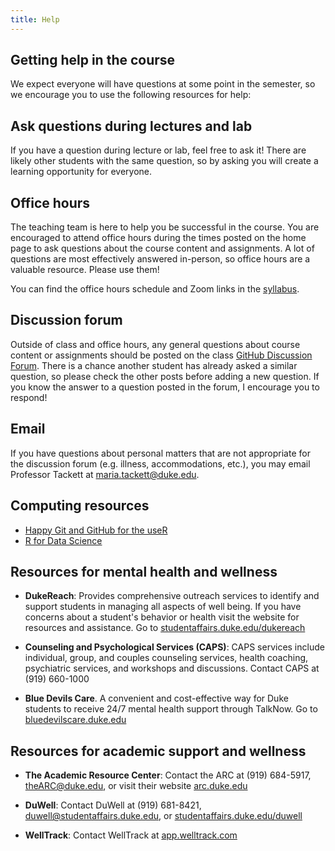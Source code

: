 ```yaml
---
title: Help
---
```


## Getting help in the course

We expect everyone will have questions at some point in the semester, so we encourage you to use the following resources for help: 

## Ask questions during lectures and lab

If you have a question during lecture or lab, feel free to ask it! There are likely other students with the same question, so by asking you will create a learning opportunity for everyone.

## Office hours

The teaching team is here to help you be successful in the course. You are encouraged to attend office hours during the times posted on the home page to ask questions about the course content and assignments. A lot of questions are most effectively answered in-person, so office hours are a valuable resource. Please use them!

You can find the office hours schedule and Zoom links in the [syllabus](/syllabus/#teaching-team--office-hours).

## Discussion forum

Outside of class and office hours, any general questions about course content or assignments should be posted on the class [GitHub Discussion Forum](https://github.com/sta310-sp22/discussion/discussions). There is a chance another student has already asked a similar question, so please check the other posts before adding a new question. If you know the answer to a question posted in the forum, I encourage you to respond! 

## Email 

If you have questions about personal matters that are not appropriate for the discussion forum (e.g. illness, accommodations, etc.), you may email Professor Tackett at [maria.tackett@duke.edu](mailto:maria.tackett@duke.edu). 


## Computing resources

- [Happy Git and GitHub for the useR](https://happygitwithr.com/)
- [R for Data Science](https://r4ds.had.co.nz/)

## Resources for mental health and wellness

- **DukeReach**: Provides comprehensive outreach services to identify and support students in managing all aspects of well being. If you have concerns about a student's behavior or health visit the website for resources and assistance. 
Go to [studentaffairs.duke.edu/dukereach](http://studentaffairs.duke.edu/dukereach)

- **Counseling and Psychological Services (CAPS)**: CAPS services include individual, group, and couples counseling services, health coaching, psychiatric services, and workshops and discussions. Contact CAPS at (919) 660-1000

- **Blue Devils Care**. A convenient and cost-effective way for Duke students to receive 24/7 mental health support through TalkNow. Go to [bluedevilscare.duke.edu](https://www.timely.md/faq/blue-devils-care-faq/)

## Resources for academic support and wellness

- **The Academic Resource Center**: Contact the ARC at (919) 684-5917, [theARC@duke.edu](mailto:theARC@duke.edu), or visit their website [arc.duke.edu](https://arc.duke.edu/)

- **DuWell**: Contact DuWell at (919) 681-8421, [duwell@studentaffairs.duke.edu](mailto:duwell@studentaffairs.duke.edu), or [studentaffairs.duke.edu/duwell](https://studentaffairs.duke.edu/duwell)

- **WellTrack**: Contact WellTrack at [app.welltrack.com](https://app.welltrack.com/)

